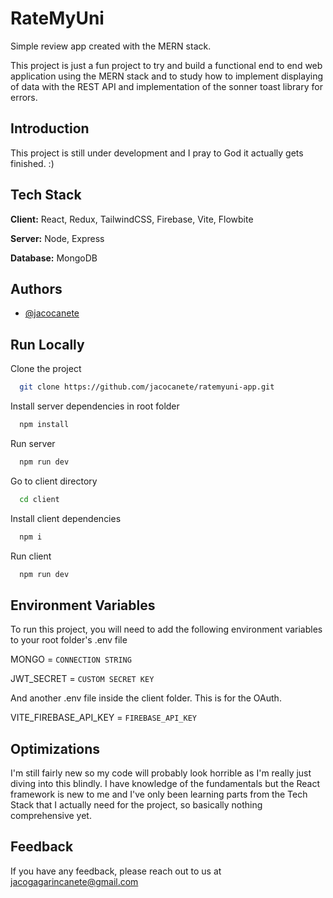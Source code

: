
# RateMyUni

Simple review app created with the MERN stack.

This project is just a fun project to try and build a functional end to end web application using the MERN stack and to study how to implement displaying of data with the REST API and implementation of the sonner toast library for errors.


## Introduction

This project is still under development and I pray to God it actually gets finished. :)
## Tech Stack

**Client:** React, Redux, TailwindCSS, Firebase, Vite, Flowbite

**Server:** Node, Express

**Database:** MongoDB


## Authors

- [@jacocanete](https://www.github.com/jacocanete)


## Run Locally

Clone the project

```bash
  git clone https://github.com/jacocanete/ratemyuni-app.git
```

Install server dependencies in root folder

```bash
  npm install
```

Run server

```bash
  npm run dev
```

Go to client directory

```bash
  cd client
```

Install client dependencies

```bash
  npm i
```

Run client

```bash
  npm run dev
```


## Environment Variables

To run this project, you will need to add the following environment variables to your root folder's .env file

MONGO = `CONNECTION STRING`

JWT_SECRET = `CUSTOM SECRET KEY`

And another .env file inside the client folder. This is for the OAuth.

VITE_FIREBASE_API_KEY = `FIREBASE_API_KEY`


## Optimizations

I'm still fairly new so my code will probably look horrible as I'm really just diving into this blindly. I have knowledge of the fundamentals but the React framework is new to me and I've only been learning parts from the Tech Stack that I actually need for the project, so basically nothing comprehensive yet.


## Feedback

If you have any feedback, please reach out to us at jacogagarincanete@gmail.com

